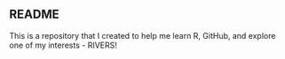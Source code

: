 ## README

This is a repository that I created to help me learn R, GitHub, and explore one of my interests - RIVERS!